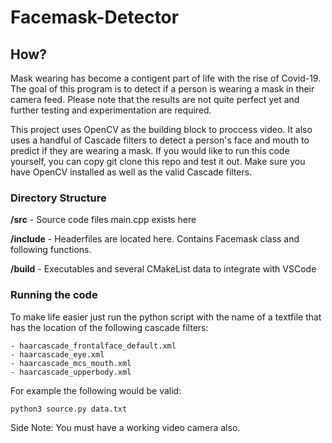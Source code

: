 # Facemask-Detector

## How?
Mask wearing has become a contigent part of life with the rise of Covid-19. The goal of this program is to detect if a person is wearing a mask in their camera feed. Please note that the results are not quite perfect yet and further testing and experimentation are required.

This project uses OpenCV as the building block to proccess video. It also uses a handful of Cascade filters to detect a person's face and mouth to predict if they are wearing a mask. If you would like to run this code yourself, you can copy git clone this repo and test it out. Make sure you have OpenCV installed as well as the valid Cascade filters.

### Directory Structure
**/src** - Source code files main.cpp exists here

**/include** - Headerfiles are located here. 
Contains Facemask class and following functions.

**/build** - Executables and several CMakeList data to integrate with VSCode

### Running the code
To make life easier just run the python script with the name of a textfile that has the location of the following cascade filters: 

    - haarcascade_frontalface_default.xml
    - haarcascade_eye.xml
    - haarcascade_mcs_mouth.xml
    - haarcascade_upperbody.xml
For example the following would be valid:
```
python3 source.py data.txt
```
Side Note: You must have a working video camera also.